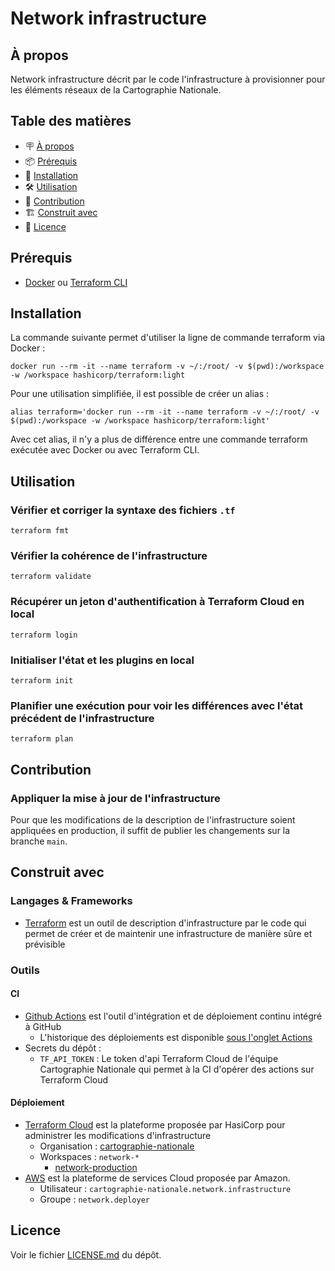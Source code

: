 # Network infrastructure

## À propos

Network infrastructure décrit par le code l'infrastructure à provisionner pour les éléments réseaux de la Cartographie Nationale.

## Table des matières

- 🪧 [À propos](#à-propos)
- 📦 [Prérequis](#prérequis)
- 🚀 [Installation](#installation)
- 🛠️ [Utilisation](#utilisation)
- 🤝 [Contribution](#contribution)
- 🏗️ [Construit avec](#construit-avec)
- 📝 [Licence](#licence)

## Prérequis

- [Docker](https://www.docker.com/) ou [Terraform CLI](https://www.terraform.io/cli)

## Installation

La commande suivante permet d'utiliser la ligne de commande terraform via Docker :
```shell
docker run --rm -it --name terraform -v ~/:/root/ -v $(pwd):/workspace -w /workspace hashicorp/terraform:light
```

Pour une utilisation simplifiée, il est possible de créer un alias :
```shell
alias terraform='docker run --rm -it --name terraform -v ~/:/root/ -v $(pwd):/workspace -w /workspace hashicorp/terraform:light'
```

Avec cet alias, il n'y a plus de différence entre une commande terraform exécutée avec Docker ou avec Terraform CLI.

## Utilisation

### Vérifier et corriger la syntaxe des fichiers `.tf`

```shell
terraform fmt
```

### Vérifier la cohérence de l'infrastructure

```shell
terraform validate
```

### Récupérer un jeton d'authentification à Terraform Cloud en local

```shell
terraform login
```

### Initialiser l'état et les plugins en local

```shell
terraform init
```

### Planifier une exécution pour voir les différences avec l'état précédent de l'infrastructure

```shell
terraform plan
```

## Contribution

### Appliquer la mise à jour de l'infrastructure

Pour que les modifications de la description de l'infrastructure soient appliquées en production, il suffit de publier les changements sur la branche `main`.

## Construit avec

### Langages & Frameworks

- [Terraform](https://www.terraform.io/) est un outil de description d'infrastructure par le code qui permet de créer et de maintenir une infrastructure de manière sûre et prévisible

### Outils

#### CI

- [Github Actions](https://docs.github.com/en/actions) est l'outil d'intégration et de déploiement continu intégré à GitHub
  - L'historique des déploiements est disponible [sous l'onglet Actions](https://github.com/anct-cartographie-nationale/network-infrastructure/actions/)
- Secrets du dépôt :
  - `TF_API_TOKEN` : Le token d'api Terraform Cloud de l'équipe Cartographie Nationale qui permet à la CI d'opérer des actions sur Terraform Cloud

#### Déploiement

- [Terraform Cloud](https://www.clever-cloud.com/) est la plateforme proposée par HasiCorp pour administrer les modifications d'infrastructure
  - Organisation : [cartographie-nationale](https://app.terraform.io/app/cartographie-nationale/workspaces)
  - Workspaces : `network-*`
    - [network-production](https://app.terraform.io/app/cartographie-nationale/workspaces/network-production)
- [AWS](https://aws.amazon.com/) est la plateforme de services Cloud proposée par Amazon.
  - Utilisateur : `cartographie-nationale.network.infrastructure`
  - Groupe : `network.deployer`

## Licence

Voir le fichier [LICENSE.md](./LICENSE.md) du dépôt.
